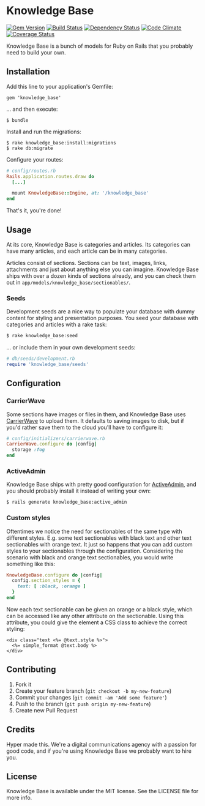 # Knowledge Base

[![Gem Version](https://img.shields.io/gem/v/knowledge_base.svg)](https://rubygems.org/gems/knowledge_base)
[![Build Status](https://img.shields.io/travis/hyperoslo/knowledge_base.svg)](https://travis-ci.org/hyperoslo/knowledge_base)
[![Dependency Status](https://img.shields.io/gemnasium/hyperoslo/knowledge_base.svg)](https://gemnasium.com/hyperoslo/knowledge_base)
[![Code Climate](https://img.shields.io/codeclimate/github/hyperoslo/knowledge_base.svg)](https://codeclimate.com/github/hyperoslo/knowledge_base)
[![Coverage Status](https://img.shields.io/coveralls/hyperoslo/knowledge_base.svg)](https://coveralls.io/r/hyperoslo/knowledge_base)

Knowledge Base is a bunch of models for Ruby on Rails that you probably need to build your own.

## Installation

Add this line to your application's Gemfile:

    gem 'knowledge_base'

... and then execute:

    $ bundle

Install and run the migrations:

    $ rake knowledge_base:install:migrations
    $ rake db:migrate

Configure your routes:

```ruby
# config/routes.rb
Rails.application.routes.draw do
  [...]

  mount KnowledgeBase::Engine, at: '/knowledge_base'
end
```

That's it, you're done!

## Usage

At its core, Knowledge Base is categories and articles. Its categories can have many articles,
and each article can be in many categories.

Articles consist of sections. Sections can be text, images, links, attachments and just about
anything else you can imagine. Knowledge Base ships with over a dozen kinds of sections already,
and you can check them out in `app/models/knowledge_base/sectionables/`.

### Seeds

Development seeds are a nice way to populate your database with dummy content for styling
and presentation purposes. You seed your database with categories and articles with a rake task:

```bash
$ rake knowledge_base:seed
```

... or include them in your own development seeds:

```ruby
# db/seeds/development.rb
require 'knowledge_base/seeds'
```

## Configuration

### CarrierWave

Some sections have images or files in them, and Knowledge Base uses [CarrierWave](https://github.com/carrierwaveuploader/carrierwave)
to upload them. It defaults to saving images to disk, but if you'd rather save them to the cloud you'll
have to configure it:

```ruby
# config/initializers/carrierwave.rb
CarrierWave.configure do |config|
  storage :fog
end
```

### ActiveAdmin

Knowledge Base ships with pretty good configuration for [ActiveAdmin](activeadmin.info), and you
should probably install it instead of writing your own:

```bash
$ rails generate knowledge_base:active_admin
```

### Custom styles

Oftentimes we notice the need for sectionables of the same type with different
styles. E.g. some text sectionables with black text and other text sectionables
with orange text. It just so happens that you can add custom styles to your
sectionables through the configuration. Considering the scenario with black and
orange text sectionables, you would write something like this:

```ruby
KnowledgeBase.configure do |config|
  config.section_styles = {
    text: [ :black, :orange ]
  }
end
```

Now each text sectionable can be given an orange or a black style, which can be
accessed like any other attribute on the sectionable. Using this attribute, you
could give the element a CSS class to achieve the correct styling:

```
<div class="text <%= @text.style %>">
  <%= simple_format @text.body %>
</div>
```

## Contributing

1. Fork it
2. Create your feature branch (`git checkout -b my-new-feature`)
3. Commit your changes (`git commit -am 'Add some feature'`)
4. Push to the branch (`git push origin my-new-feature`)
5. Create new Pull Request

## Credits

Hyper made this. We're a digital communications agency with a passion for good code,
and if you're using Knowledge Base we probably want to hire you.

## License

Knowledge Base is available under the MIT license. See the LICENSE file for more info.
